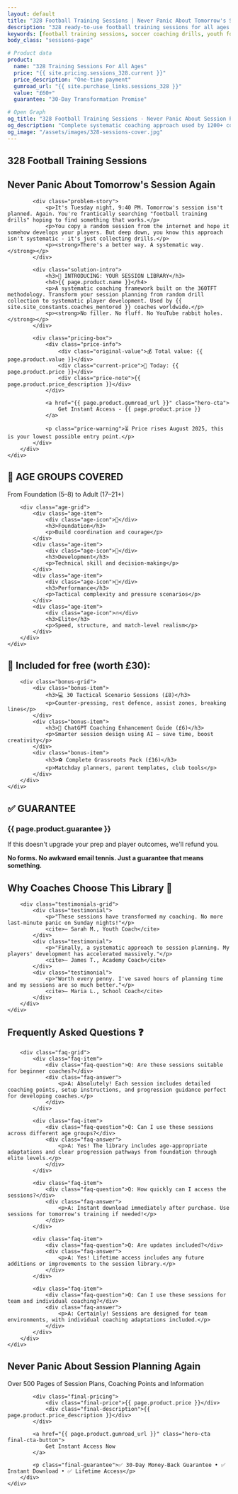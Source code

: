 ```yaml
---
layout: default
title: "328 Football Training Sessions | Never Panic About Tomorrow's Session Again"
description: "328 ready-to-use football training sessions for all ages. Complete coaching system used by 1200+ coaches worldwide. Instant download, lifetime access."
keywords: [football training sessions, soccer coaching drills, youth football training, coaching session plans, Kevin Middleton, 360TFT]
body_class: "sessions-page"

# Product data
product:
  name: "328 Training Sessions For All Ages"
  price: "{{ site.pricing.sessions_328.current }}"
  price_description: "One-time payment"
  gumroad_url: "{{ site.purchase_links.sessions_328 }}"
  value: "£60+"
  guarantee: "30-Day Transformation Promise"

# Open Graph
og_title: "328 Football Training Sessions - Never Panic About Session Planning Again"
og_description: "Complete systematic coaching approach used by 1200+ coaches worldwide. Based on proven 360TFT methodology. Instant download, lifetime access."
og_image: "/assets/images/328-sessions-cover.jpg"
---
```


<section class="hero sessions-hero">
    <div class="container">
        <div class="hero-content">
            <h1>328 Football Training Sessions</h1>
            <h2 class="hero-subtitle">Never Panic About Tomorrow's Session Again</h2>
            
            <div class="problem-story">
                <p>It's Tuesday night, 9:40 PM. Tomorrow's session isn't planned. Again. You're frantically searching "football training drills" hoping to find something that works.</p>
                <p>You copy a random session from the internet and hope it somehow develops your players. But deep down, you know this approach isn't systematic - it's just collecting drills.</p>
                <p><strong>There's a better way. A systematic way.</strong></p>
            </div>
            
            <div class="solution-intro">
                <h3>🧰 INTRODUCING: YOUR SESSION LIBRARY</h3>
                <h4>{{ page.product.name }}</h4>
                <p>A systematic coaching framework built on the 360TFT methodology. Transform your session planning from random drill collection to systematic player development. Used by {{ site.site_constants.coaches_mentored }} coaches worldwide.</p>
                <p><strong>No filler. No fluff. No YouTube rabbit holes.</strong></p>
            </div>
            
            <div class="pricing-box">
                <div class="price-info">
                    <div class="original-value">💰 Total value: {{ page.product.value }}</div>
                    <div class="current-price">🤑 Today: {{ page.product.price }}</div>
                    <div class="price-note">{{ page.product.price_description }}</div>
                </div>
                
                <a href="{{ page.product.gumroad_url }}" class="hero-cta">
                    Get Instant Access - {{ page.product.price }}
                </a>
                
                <p class="price-warning">⏳ Price rises August 2025, this is your lowest possible entry point.</p>
            </div>
        </div>
    </div>
</section>

<section class="age-groups">
    <div class="container">
        <h2>🧒 AGE GROUPS COVERED</h2>
        <p class="section-subtitle">From Foundation (5–8) to Adult (17–21+)</p>
        
        <div class="age-grid">
            <div class="age-item">
                <div class="age-icon">🧱</div>
                <h3>Foundation</h3>
                <p>Build coordination and courage</p>
            </div>
            <div class="age-item">
                <div class="age-icon">🎯</div>
                <h3>Development</h3>
                <p>Technical skill and decision-making</p>
            </div>
            <div class="age-item">
                <div class="age-icon">🧠</div>
                <h3>Performance</h3>
                <p>Tactical complexity and pressure scenarios</p>
            </div>
            <div class="age-item">
                <div class="age-icon">🔥</div>
                <h3>Elite</h3>
                <p>Speed, structure, and match-level realism</p>
            </div>
        </div>
    </div>
</section>

<section class="bonus-content">
    <div class="container">
        <h2>🎁 Included for free (worth £30):</h2>
        
        <div class="bonus-grid">
            <div class="bonus-item">
                <h3>💻 30 Tactical Scenario Sessions (£8)</h3>
                <p>Counter-pressing, rest defence, assist zones, breaking lines</p>
            </div>
            <div class="bonus-item">
                <h3>🤖 ChatGPT Coaching Enhancement Guide (£6)</h3>
                <p>Smarter session design using AI – save time, boost creativity</p>
            </div>
            <div class="bonus-item">
                <h3>⚽ Complete Grassroots Pack (£16)</h3>
                <p>Matchday planners, parent templates, club tools</p>
            </div>
        </div>
    </div>
</section>

<section class="guarantee">
    <div class="container">
        <div class="guarantee-box">
            <h2>✅ GUARANTEE</h2>
            <h3>{{ page.product.guarantee }}</h3>
            <p>If this doesn't upgrade your prep and player outcomes, we'll refund you.</p>
            <p><strong>No forms. No awkward email tennis. Just a guarantee that means something.</strong></p>
        </div>
    </div>
</section>

<section class="social-proof">
    <div class="container">
        <h2>Why Coaches Choose This Library 💪</h2>
        
        <div class="testimonials-grid">
            <div class="testimonial">
                <p>"These sessions have transformed my coaching. No more last-minute panic on Sunday nights!"</p>
                <cite>— Sarah M., Youth Coach</cite>
            </div>
            <div class="testimonial">
                <p>"Finally, a systematic approach to session planning. My players' development has accelerated massively."</p>
                <cite>— James T., Academy Coach</cite>
            </div>
            <div class="testimonial">
                <p>"Worth every penny. I've saved hours of planning time and my sessions are so much better."</p>
                <cite>— Maria L., School Coach</cite>
            </div>
        </div>
    </div>
</section>

<section class="faq">
    <div class="container">
        <h2>Frequently Asked Questions ❓</h2>
        
        <div class="faq-grid">
            <div class="faq-item">
                <div class="faq-question">Q: Are these sessions suitable for beginner coaches?</div>
                <div class="faq-answer">
                    <p>A: Absolutely! Each session includes detailed coaching points, setup instructions, and progression guidance perfect for developing coaches.</p>
                </div>
            </div>
            
            <div class="faq-item">
                <div class="faq-question">Q: Can I use these sessions across different age groups?</div>
                <div class="faq-answer">
                    <p>A: Yes! The library includes age-appropriate adaptations and clear progression pathways from foundation through elite levels.</p>
                </div>
            </div>
            
            <div class="faq-item">
                <div class="faq-question">Q: How quickly can I access the sessions?</div>
                <div class="faq-answer">
                    <p>A: Instant download immediately after purchase. Use sessions for tomorrow's training if needed!</p>
                </div>
            </div>
            
            <div class="faq-item">
                <div class="faq-question">Q: Are updates included?</div>
                <div class="faq-answer">
                    <p>A: Yes! Lifetime access includes any future additions or improvements to the session library.</p>
                </div>
            </div>
            
            <div class="faq-item">
                <div class="faq-question">Q: Can I use these sessions for team and individual coaching?</div>
                <div class="faq-answer">
                    <p>A: Certainly! Sessions are designed for team environments, with individual coaching adaptations included.</p>
                </div>
            </div>
        </div>
    </div>
</section>

<section class="final-cta">
    <div class="container">
        <div class="final-cta-content">
            <h2>Never Panic About Session Planning Again</h2>
            <p class="final-value">Over 500 Pages of Session Plans, Coaching Points and Information</p>
            
            <div class="final-pricing">
                <div class="final-price">{{ page.product.price }}</div>
                <div class="final-description">{{ page.product.price_description }}</div>
            </div>
            
            <a href="{{ page.product.gumroad_url }}" class="hero-cta final-cta-button">
                Get Instant Access Now
            </a>
            
            <p class="final-guarantee">✅ 30-Day Money-Back Guarantee • ✅ Instant Download • ✅ Lifetime Access</p>
        </div>
    </div>
</section>

<!-- Schema Markup -->
<script type="application/ld+json">
{
    "@context": "https://schema.org",
    "@type": "Product",
    "name": "{{ page.product.name }}",
    "description": "{{ page.description }}",
    "brand": {
        "@type": "Brand",
        "name": "360TFT"
    },
    "offers": {
        "@type": "Offer",
        "price": "27",
        "priceCurrency": "GBP",
        "availability": "https://schema.org/InStock",
        "url": "{{ page.product.gumroad_url }}"
    },
    "creator": {
        "@type": "Person",
        "name": "Kevin Middleton",
        "jobTitle": "Football Coach"
    }
}
</script>